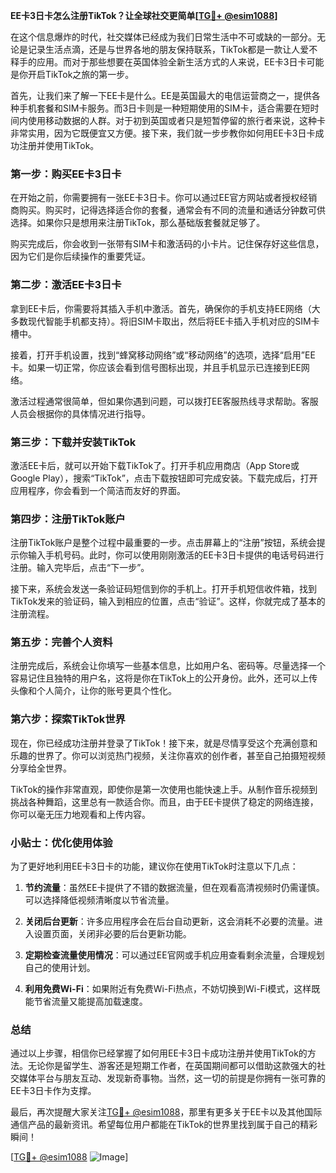 **EE卡3日卡怎么注册TikTok？让全球社交更简单[[TG💪+ @esim1088](https://t.me/s/esim1088)]**

在这个信息爆炸的时代，社交媒体已经成为我们日常生活中不可或缺的一部分。无论是记录生活点滴，还是与世界各地的朋友保持联系，TikTok都是一款让人爱不释手的应用。而对于那些想要在英国体验全新生活方式的人来说，EE卡3日卡可能是你开启TikTok之旅的第一步。

首先，让我们来了解一下EE卡是什么。EE是英国最大的电信运营商之一，提供各种手机套餐和SIM卡服务。而3日卡则是一种短期使用的SIM卡，适合需要在短时间内使用移动数据的人群。对于初到英国或者只是短暂停留的旅行者来说，这种卡非常实用，因为它既便宜又方便。接下来，我们就一步步教你如何用EE卡3日卡成功注册并使用TikTok。

### 第一步：购买EE卡3日卡

在开始之前，你需要拥有一张EE卡3日卡。你可以通过EE官方网站或者授权经销商购买。购买时，记得选择适合你的套餐，通常会有不同的流量和通话分钟数可供选择。如果你只是想用来注册TikTok，那么基础版套餐就足够了。

购买完成后，你会收到一张带有SIM卡和激活码的小卡片。记住保存好这些信息，因为它们是你后续操作的重要凭证。

### 第二步：激活EE卡3日卡

拿到EE卡后，你需要将其插入手机中激活。首先，确保你的手机支持EE网络（大多数现代智能手机都支持）。将旧SIM卡取出，然后将EE卡插入手机对应的SIM卡槽中。

接着，打开手机设置，找到“蜂窝移动网络”或“移动网络”的选项，选择“启用”EE卡。如果一切正常，你应该会看到信号图标出现，并且手机显示已连接到EE网络。

激活过程通常很简单，但如果你遇到问题，可以拨打EE客服热线寻求帮助。客服人员会根据你的具体情况进行指导。

### 第三步：下载并安装TikTok

激活EE卡后，就可以开始下载TikTok了。打开手机应用商店（App Store或Google Play），搜索“TikTok”，点击下载按钮即可完成安装。下载完成后，打开应用程序，你会看到一个简洁而友好的界面。

### 第四步：注册TikTok账户

注册TikTok账户是整个过程中最重要的一步。点击屏幕上的“注册”按钮，系统会提示你输入手机号码。此时，你可以使用刚刚激活的EE卡3日卡提供的电话号码进行注册。输入完毕后，点击“下一步”。

接下来，系统会发送一条验证码短信到你的手机上。打开手机短信收件箱，找到TikTok发来的验证码，输入到相应的位置，点击“验证”。这样，你就完成了基本的注册流程。

### 第五步：完善个人资料

注册完成后，系统会让你填写一些基本信息，比如用户名、密码等。尽量选择一个容易记住且独特的用户名，这将是你在TikTok上的公开身份。此外，还可以上传头像和个人简介，让你的账号更具个性化。

### 第六步：探索TikTok世界

现在，你已经成功注册并登录了TikTok！接下来，就是尽情享受这个充满创意和乐趣的世界了。你可以浏览热门视频，关注你喜欢的创作者，甚至自己拍摄短视频分享给全世界。

TikTok的操作非常直观，即使你是第一次使用也能快速上手。从制作音乐视频到挑战各种舞蹈，这里总有一款适合你。而且，由于EE卡提供了稳定的网络连接，你可以毫无压力地观看和上传内容。

### 小贴士：优化使用体验

为了更好地利用EE卡3日卡的功能，建议你在使用TikTok时注意以下几点：

1. **节约流量**：虽然EE卡提供了不错的数据流量，但在观看高清视频时仍需谨慎。可以选择降低视频清晰度以节省流量。
   
2. **关闭后台更新**：许多应用程序会在后台自动更新，这会消耗不必要的流量。进入设置页面，关闭非必要的后台更新功能。

3. **定期检查流量使用情况**：可以通过EE官网或手机应用查看剩余流量，合理规划自己的使用计划。

4. **利用免费Wi-Fi**：如果附近有免费Wi-Fi热点，不妨切换到Wi-Fi模式，这样既能节省流量又能提高加载速度。

### 总结

通过以上步骤，相信你已经掌握了如何用EE卡3日卡成功注册并使用TikTok的方法。无论你是留学生、游客还是短期工作者，在英国期间都可以借助这款强大的社交媒体平台与朋友互动、发现新奇事物。当然，这一切的前提是你拥有一张可靠的EE卡3日卡作为支撑。

最后，再次提醒大家关注[TG💪+ @esim1088](https://t.me/s/esim1088)，那里有更多关于EE卡以及其他国际通信产品的最新资讯。希望每位用户都能在TikTok的世界里找到属于自己的精彩瞬间！

[[TG💪+ @esim1088](https://t.me/s/esim1088) ![Image](https://i.postimg.cc/4NQfJmqS/Snipaste-2025-05-13-00-14-12.png)]